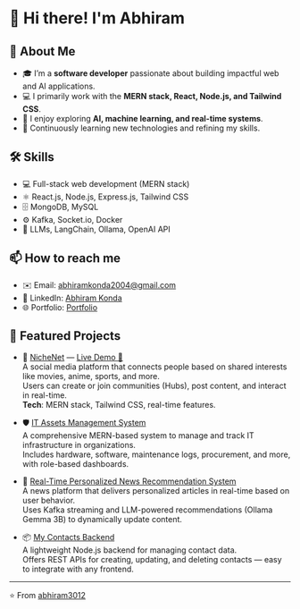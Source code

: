# 👋 Hi there! I'm Abhiram

## 🚀 About Me

- 🎓 I’m a **software developer** passionate about building impactful web and AI applications.
- 💻 I primarily work with the **MERN stack, React, Node.js, and Tailwind CSS**.
- 🔬 I enjoy exploring **AI, machine learning, and real-time systems**.
- 🌱 Continuously learning new technologies and refining my skills.

## 🛠️ Skills

- 💻 Full-stack web development (MERN stack)
- ⚛️ React.js, Node.js, Express.js, Tailwind CSS
- 🗄️ MongoDB, MySQL
- ⚙️ Kafka, Socket.io, Docker
- 🤖 LLMs, LangChain, Ollama, OpenAI API

## 📫 How to reach me

- ✉️ Email: abhiramkonda2004@gmail.com
- 💼 LinkedIn: [Abhiram Konda](https://www.linkedin.com/in/abhiram-konda-5b5aa5278/)
- 🌐 Portfolio: [Portfolio](https://your-portfolio.com) <!-- Replace with your actual link -->

## 🚩 Featured Projects

- 🎯 [NicheNet](https://github.com/abhiram3012/NicheNet) — [Live Demo 🚀](https://nichenet-frontend.onrender.com/)  
  A social media platform that connects people based on shared interests like movies, anime, sports, and more.  
  Users can create or join communities (Hubs), post content, and interact in real-time.  
  **Tech**: MERN stack, Tailwind CSS, real-time features.

- 🛡️ [IT Assets Management System](https://github.com/abhiram3012/Internship)  
  A comprehensive MERN-based system to manage and track IT infrastructure in organizations.  
  Includes hardware, software, maintenance logs, procurement, and more, with role-based dashboards.

- 📰 [Real-Time Personalized News Recommendation System](https://github.com/abhiram3012/news-app)  
  A news platform that delivers personalized articles in real-time based on user behavior.  
  Uses Kafka streaming and LLM-powered recommendations (Ollama Gemma 3B) to dynamically update content.

- 📦 [My Contacts Backend](https://github.com/abhiram3012/contacts)  
  A lightweight Node.js backend for managing contact data.  
  Offers REST APIs for creating, updating, and deleting contacts — easy to integrate with any frontend.

---

⭐️ From [abhiram3012](https://github.com/abhiram3012)
